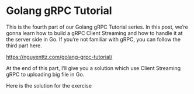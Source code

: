 # Golang gRPC Tutorial
This is the fourth part of our Golang gRPC Tutorial series. In this post, we’re gonna learn how to build a gRPC Client Streaming and how to handle it at the server side in Go. If you’re not familiar with gRPC, you can follow the third part here.


https://nguyenttz.com/golang-grpc-tutorial/

At the end of this part, I’ll give you a solution which use Client Streaming gRPC to uploading big file in Go.

Here is the solution for the exercise

